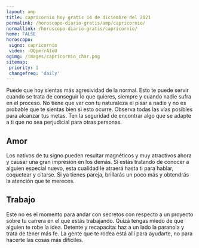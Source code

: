 ```yaml
---
layout: amp
title: capricornio hoy gratis 14 de diciembre del 2021 
permalink: /horoscopo-diario-gratis/amp/capricornio/
normallink: /horoscopo-diario-gratis/capricornio/
home: FALSE
horoscopo:
 signo: capricornio
 video: -DQpmrrAIeU
ogimg: /images/capricornio_char.png
sitemap:
 priority: 1
 changefreq: 'daily'
---
```



Puede que hoy sientas más agresividad de la normal. Esto te puede servir cuando se trata de conseguir lo que quieres, siempre y cuando nadie sufra en el proceso. No tiene que ver con tu naturaleza el pisar a nadie y no es probable que te sientas bien si esto ocurre. Observa todas las vías posibles para alcanzar tus metas. Ten la seguridad de encontrar algo que se adapte a ti que no sea perjudicial para otras personas.

## Amor

Los nativos de tu signo pueden resultar magnéticos y muy atractivos ahora y causar una gran impresión en los demás. Si estás tratando de conocer a alguien especial nuevo, esta cualidad le atraerá hasta ti para hablar, coquetear y citarse. Si ya tienes pareja, brillarás un poco más y obtendrás la atención que te mereces.

## Trabajo

Este no es el momento para andar con secretos con respecto a un proyecto sobre tu carrera en el que estás trabajando. Quizá tengas miedo de que alguien te robe la idea. Detente y recapacita: haz a un lado la paranoia y trata de tener más fe. La gente que te rodea está allí para ayudarte, no para hacerte las cosas más difíciles.